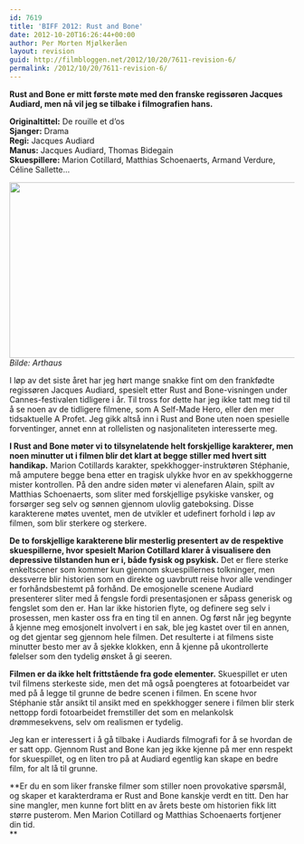 ```yaml
---
id: 7619
title: 'BIFF 2012: Rust and Bone'
date: 2012-10-20T16:26:44+00:00
author: Per Morten Mjølkeråen
layout: revision
guid: http://filmbloggen.net/2012/10/20/7611-revision-6/
permalink: /2012/10/20/7611-revision-6/
---
```

**Rust and Bone er mitt første møte med den franske regissøren Jacques Audiard, men nå vil jeg se tilbake i filmografien hans.** 

**Originaltittel:** De rouille et d&#8217;os  
**Sjanger:** Drama  
**Regi:** Jacques Audiard  
**Manus:** Jacques Audiard, Thomas Bidegain  
**Skuespillere:** Marion Cotillard, Matthias Schoenaerts, Armand Verdure, Céline Sallette&#8230;

<a href="http://filmbloggen.net/?attachment_id=7613" rel="attachment wp-att-7613"><img src="http://filmbloggen.net/wp-content/uploads//2012/10/13-620x310.jpg" alt="" width="620" height="310" class="alignnone size-large wp-image-7613" /></a>  
_Bilde: Arthaus_

I løp av det siste året har jeg hørt mange snakke fint om den frankfødte regissøren Jacques Audiard, spesielt etter Rust and Bone-visningen under Cannes-festivalen tidligere i år. Til tross for dette har jeg ikke tatt meg tid til å se noen av de tidligere filmene, som A Self-Made Hero, eller den mer tidsaktuelle A Profet. Jeg gikk altså inn i Rust and Bone uten noen spesielle forventinger, annet enn at rollelisten og nasjonaliteten interesserte meg. 

**I Rust and Bone møter vi to tilsynelatende helt forskjellige karakterer, men noen minutter ut i filmen blir det klart at begge stiller med hvert sitt handikap.** Marion Cotillards karakter, spekkhogger-instruktøren Stéphanie, må amputere begge bena etter en tragisk ulykke hvor en av spekkhoggerne mister kontrollen. På den andre siden møter vi alenefaren Alain, spilt av Matthias Schoenaerts, som sliter med forskjellige psykiske vansker, og forsørger seg selv og sønnen gjennom ulovlig gateboksing. Disse karakterene møtes uventet, men de utvikler et udefinert forhold i løp av filmen, som blir sterkere og sterkere. 

**De to forskjellige karakterene blir mesterlig presentert av de respektive skuespillerne, hvor spesielt Marion Cotillard klarer å visualisere den depressive tilstanden hun er i, både fysisk og psykisk.** Det er flere sterke enkeltscener som kommer kun gjennom skuespillernes tolkninger, men dessverre blir historien som en direkte og uavbrutt reise hvor alle vendinger er forhåndsbestemt på forhånd. De emosjonelle scenene Audiard presenterer sliter med å fengsle fordi presentasjonen er såpass generisk og fengslet som den er. Han lar ikke historien flyte, og definere seg selv i prosessen, men kaster oss fra en ting til en annen. Og først når jeg begynte å kjenne meg emosjonelt involvert i en sak, ble jeg kastet over til en annen, og det gjentar seg gjennom hele filmen. Det resulterte i at filmens siste minutter besto mer av å sjekke klokken, enn å kjenne på ukontrollerte følelser som den tydelig ønsket å gi seeren. 

**Filmen er da ikke helt frittstående fra gode elementer.** Skuespillet er uten tvil filmens sterkeste side, men det må også poengteres at fotoarbeidet var med på å legge til grunne de bedre scenen i filmen. En scene hvor Stéphanie står ansikt til ansikt med en spekkhogger senere i filmen blir sterk nettopp fordi fotoarbeidet fremstiller det som en melankolsk drømmesekvens, selv om realismen er tydelig. 

Jeg kan er interessert i å gå tilbake i Audiards filmografi for å se hvordan de er satt opp. Gjennom Rust and Bone kan jeg ikke kjenne på mer enn respekt for skuespillet, og en liten tro på at Audiard egentlig kan skape en bedre film, for alt lå til grunne. 

**Er du en som liker franske filmer som stiller noen provokative spørsmål, og skaper et karakterdrama er Rust and Bone kanskje verdt en titt. Den har sine mangler, men kunne fort blitt en av årets beste om historien fikk litt større pusterom. Men Marion Cotillard og Matthias Schoenaerts fortjener din tid.  
**